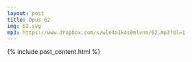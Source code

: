 ```yaml
---
layout: post
title: Opus 62
img: 62.svg
mp3: https://www.dropbox.com/s/wle4o1k4s0mlvnn/62.mp3?dl=1
---
```


{% include post_content.html %}

